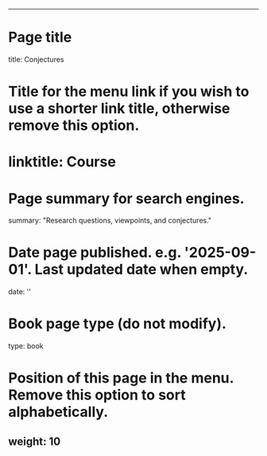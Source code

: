 <!-- ---
title: My Page
type: landing

sections:
  - block: collection
    content:
      title: "Recent Logs"
      subtitle: "Peeking into recent AIML@K logs"
      filters:
        - "conjectures"
      count: 3
    design:
      view: "compact"
      columns: "1"

--- -->

---
# Page title
title: Conjectures

# Title for the menu link if you wish to use a shorter link title, otherwise remove this option.
# linktitle: Course

# Page summary for search engines.
summary: "Research questions, viewpoints, and conjectures."

# Date page published. e.g. '2025-09-01'. Last updated date when empty.
date: ''

# Book page type (do not modify).
type: book

# Position of this page in the menu. Remove this option to sort alphabetically.
weight: 10
---
